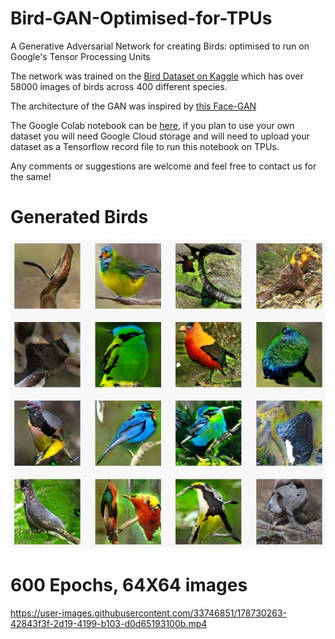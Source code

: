 # Bird-GAN-Optimised-for-TPUs
A Generative Adversarial Network for creating Birds: optimised to run on  Google's Tensor Processing Units

The network was trained on the [Bird Dataset on Kaggle](https://www.kaggle.com/datasets/gpiosenka/100-bird-species) which has over 58000 images of birds across 400 different species. 

The architecture of the GAN was inspired by [this Face-GAN](https://github.com/jeffheaton/present/blob/master/youtube/gan/gans_scratch.ipynb)

The Google Colab notebook can be [here](https://colab.research.google.com/drive/1_jerqSSkL0e0VvqUcAFx6uyFv6HgCCLO?usp=sharing), if you plan to use your own dataset you will need Google Cloud storage and will need to upload your dataset as a Tensorflow record file to run this notebook on TPUs.

Any comments or suggestions are welcome and feel free to contact us for the same!


# Generated Birds
![Generated Birds](https://github.com/RaghavGirgaonkar/Bird-GAN-Optimised-for-TPUs/blob/main/images/bird_examples.jpeg?raw=true)

# 600 Epochs, 64X64 images
https://user-images.githubusercontent.com/33746851/178730263-42843f3f-2d19-4199-b103-d0d65193100b.mp4

